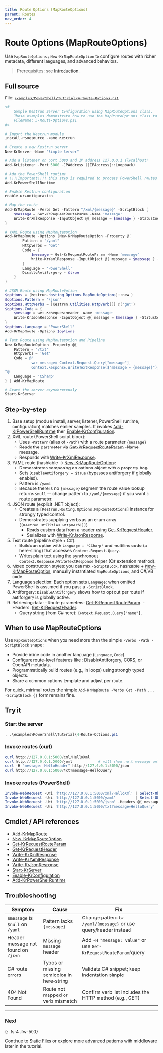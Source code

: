 ```yaml
---
title: Route Options (MapRouteOptions)
parent: Routes
nav_order: 4
---
```


# Route Options (MapRouteOptions)

Use `MapRouteOptions` / `New-KrMapRouteOption` to configure routes with richer metadata, different languages, and advanced behaviors.

> Prerequisites: see [Introduction][Introduction].

## Full source

File: [`examples/PowerShell/Tutorial/4-Route-Options.ps1`][4-Route-Options.ps1]

```powershell
<#
    Sample Kestrun Server Configuration using MapRouteOptions class.
    These examples demonstrate how to use the MapRouteOptions class to configure routes in a Kestrun server.
    FileName: 5-Route-Options.ps1
#>

# Import the Kestrun module
Install-PSResource -Name Kestrun

# Create a new Kestrun server
New-KrServer -Name "Simple Server"

# Add a listener on port 5000 and IP address 127.0.0.1 (localhost)
Add-KrListener -Port 5000 -IPAddress ([IPAddress]::Loopback)

# Add the PowerShell runtime
# !!!!Important!!!! this step is required to process PowerShell routes and middlewares
Add-KrPowerShellRuntime

# Enable Kestrun configuration
Enable-KrConfiguration

# Map the route
Add-KrMapRoute -Verbs Get -Pattern "/xml/{message}" -ScriptBlock {
    $message = Get-KrRequestRouteParam -Name 'message'
    Write-KrXmlResponse -InputObject @{ message = $message } -StatusCode 200
}

# YAML Route using MapRouteOption
Add-KrMapRoute -Options (New-KrMapRouteOption -Property @{
        Pattern = "/yaml"
        HttpVerbs = 'Get'
        Code = {
            $message = Get-KrRequestRouteParam -Name 'message'
            Write-KrYamlResponse -InputObject @{ message = $message } -StatusCode 200
        }
        Language = 'PowerShell'
        DisableAntiforgery = $true
    }
)

# JSON Route using MapRouteOption
$options = [Kestrun.Hosting.Options.MapRouteOptions]::new()
$options.Pattern = "/json"
$options.HttpVerbs = [Kestrun.Utilities.HttpVerb[]] @('get')
$options.Code = {
    $message = Get-KrRequestHeader -Name 'message'
    Write-KrJsonResponse -InputObject @{ message = $message } -StatusCode 200
}
$options.Language = 'PowerShell'
Add-KrMapRoute -Options $options

# Text Route using MapRouteOption and Pipeline
New-KrMapRouteOption -Property @{
    Pattern = "/txt"
    HttpVerbs = 'Get'
    Code = @"
            var message= Context.Request.Query["message"]; 
            Context.Response.WriteTextResponse($"message = {message}");
"@
    Language = 'CSharp'
} | Add-KrMapRoute

# Start the server asynchronously
Start-KrServer
```

## Step-by-step

1. Base setup (module install, server, listener, PowerShell runtime, configuration)
    matches earlier samples.
        It invokes [Add-KrPowerShellRuntime][Add-KrPowerShellRuntime] then
        [Enable-KrConfiguration][Enable-KrConfiguration].
2. XML route (PowerShell script block):
    - Uses `-Pattern` (alias of `-Path`) with a route parameter `{message}`.
    - Reads the parameter via [Get-KrRequestRouteParam][Get-KrRequestRouteParam] -Name message.
    - Responds with [Write-KrXmlResponse][Write-KrXmlResponse].
3. YAML route (hashtable -> [New-KrMapRouteOption][New-KrMapRouteOption]):
    - Demonstrates composing an options object with a property bag.
    - Sets `DisableAntiforgery = $true` (bypasses antiforgery if globally enabled).
    - Pattern is `/yaml`.
    - Because there is no `{message}` segment the route value lookup returns `$null` — change pattern to `/yaml/{message}` if you want a route parameter.
4. JSON route (explicit .NET object):
     - Creates a `[Kestrun.Hosting.Options.MapRouteOptions]` instance for strongly
         typed control.
     - Demonstrates supplying verbs as an enum array (`[Kestrun.Utilities.HttpVerb[]]`).
        - Reads custom data from a header using [Get-KrRequestHeader][Get-KrRequestHeader].
        - Serializes with [Write-KrJsonResponse][Write-KrJsonResponse].
5. Text route (pipeline style + C#):
   - Builds an option with `Language = 'CSharp'` and multiline code (a here‑string) that accesses `Context.Request.Query`.
   - Writes plain text using the synchronous `Context.Response.WriteTextResponse` helper (C# extension method).
6. Mixed construction styles:
    you can mix `-ScriptBlock`, hashtable + [New-KrMapRouteOption][New-KrMapRouteOption],
    manually instantiated `MapRouteOptions`, and C#/VB code.
7. Language selection: Each option sets `Language`; when omitted PowerShell is assumed if you pass a `-ScriptBlock`.
8. Antiforgery: `DisableAntiforgery` shows how to opt out per route if antiforgery is globally active.
9. Retrieving data:
        - Route parameters: [Get-KrRequestRouteParam][Get-KrRequestRouteParam].
        - Headers: [Get-KrRequestHeader][Get-KrRequestHeader].
    - Query string (from C# here): `Context.Request.Query["name"]`.

## When to use MapRouteOptions

Use `MapRouteOptions` when you need more than the simple `-Verbs -Path -ScriptBlock` shape:

- Provide inline code in another language (`Language`, `Code`).
- Configure route-level features like : DisableAntiforgery, CORS, or OpenAPI metadata.
- Programmatically build routes (e.g., in loops) using strongly typed objects.
- Share a common options template and adjust per route.

For quick, minimal routes the simple `Add-KrMapRoute -Verbs Get -Path ... -ScriptBlock {}` form remains fine.

## Try it

### Start the server

```powershell
. .\examples\PowerShell\Tutorial\4-Route-Options.ps1
```

### Invoke routes (curl)

```powershell
curl http://127.0.0.1:5000/xml/HelloXml
curl http://127.0.0.1:5000/yaml            # will show null message unless you change pattern
curl -H "message: HelloHeader" http://127.0.0.1:5000/json
curl http://127.0.0.1:5000/txt?message=HelloQuery
```

### Invoke routes (PowerShell)

```powershell
Invoke-WebRequest -Uri 'http://127.0.0.1:5000/xml/HelloXml' | Select-Object -ExpandProperty Content
Invoke-WebRequest -Uri 'http://127.0.0.1:5000/yaml'         | Select-Object -ExpandProperty Content
Invoke-WebRequest -Uri 'http://127.0.0.1:5000/json' -Headers @{ message = 'HelloHeader' } | Select-Object -ExpandProperty Content
Invoke-WebRequest -Uri 'http://127.0.0.1:5000/txt?message=HelloQuery' | Select-Object -ExpandProperty Content
```

## Cmdlet / API references

- [Add-KrMapRoute][Add-KrMapRoute]
- [New-KrMapRouteOption][New-KrMapRouteOption]
- [Get-KrRequestRouteParam][Get-KrRequestRouteParam]
- [Get-KrRequestHeader][Get-KrRequestHeader]
- [Write-KrXmlResponse][Write-KrXmlResponse]
- [Write-KrYamlResponse][Write-KrYamlResponse]
- [Write-KrJsonResponse][Write-KrJsonResponse]
- [Start-KrServer][Start-KrServer]
- [Enable-KrConfiguration][Enable-KrConfiguration]
- [Add-KrPowerShellRuntime][Add-KrPowerShellRuntime]

## Troubleshooting

| Symptom                             | Cause                                     | Fix                                                              |
|-------------------------------------|-------------------------------------------|------------------------------------------------------------------|
| `$message` is `$null` on `/yaml`    | Pattern lacks `{message}`                 | Change pattern to `/yaml/{message}` or use query/header instead  |
| Header message not found on `/json` | Missing `message` header                  | Add `-H "message: value"` or use `Get-KrRequestRouteParam`/query |
| C# route errors                     | Typos or missing semicolon in here‑string | Validate C# snippet; keep indentation simple                     |
| 404 Not Found                       | Route not mapped or verb mismatch         | Confirm verb list includes the HTTP method (e.g., GET)           |

---

### Next

{: .fs-4 .fw-500}

Continue to [Static Files][Next] or explore more advanced patterns with middleware later in the tutorial.

[Add-KrMapRoute]: /docs/pwsh/cmdlets/Add-KrMapRoute
[New-KrMapRouteOption]: /docs/pwsh/cmdlets/New-KrMapRouteOption
[Get-KrRequestRouteParam]: /docs/pwsh/cmdlets/Get-KrRequestRouteParam
[Get-KrRequestHeader]: /docs/pwsh/cmdlets/Get-KrRequestHeader
[Write-KrXmlResponse]: /docs/pwsh/cmdlets/Write-KrXmlResponse
[Write-KrYamlResponse]: /docs/pwsh/cmdlets/Write-KrYamlResponse
[Write-KrJsonResponse]: /docs/pwsh/cmdlets/Write-KrJsonResponse
[Start-KrServer]: /docs/pwsh/cmdlets/Start-KrServer
[Enable-KrConfiguration]: /docs/pwsh/cmdlets/Enable-KrConfiguration
[Add-KrPowerShellRuntime]: /docs/pwsh/cmdlets/Add-KrPowerShellRuntime
[Next]: ../3.static/index.md
[4-Route-Options.ps1]: https://github.com/Kestrun/Kestrun/blob/main/examples/PowerShell/Tutorial/4-Route-Options.ps1
[Introduction]: [./Introduction#prerequisites]
